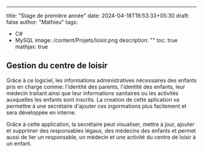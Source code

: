---
title: "Stage de première année"
date: 2024-04-18T19:53:33+05:30
draft: false
author: "Mathieu"
tags:
  - C# 
  - MySQL
image: /content/Projets/loisir.png
description: ""
toc: true
mathjax: true

## Gestion du centre de loisir
Grâce à ce logiciel, les informations administratives nécessaires des enfants pris en charge comme: l'identité des parents, l'identité des enfants, leur médecin traitant ainsi que leur informations sanitaires ou les activités auxquelles les enfants sont inscrits. La creation de cette aplication va permettre à une secrétaire d'ajouter ces ingormations plus facilement et sera développée en interne.

Grâce à cette application, la secrétaire peut visualiser, mettre à jour, ajouter et supprimer des responsables légaux, des médecins des enfants et permet aussi de lier un responsable, un médecin et une activité du centre de loisir à un enfant.
